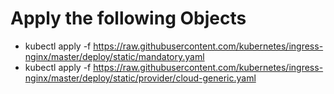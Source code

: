 
# Apply the following Objects
* kubectl apply -f https://raw.githubusercontent.com/kubernetes/ingress-nginx/master/deploy/static/mandatory.yaml
* kubectl apply -f https://raw.githubusercontent.com/kubernetes/ingress-nginx/master/deploy/static/provider/cloud-generic.yaml


